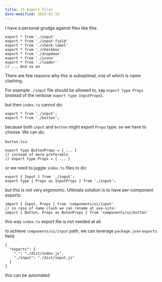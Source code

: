 ```yaml
---
title: JS Export Files
date-modified: 2024-01-19
---
```


I have a personal grudge against files like this:

```
export * from './input'
export * from './input-field'
export * from './check-label'
export * from './checkbox'
export * from './dropdown'
export * from './icons'
export * from './loader'
// ... And so on
```

There are few reasons why this is suboptimal, one of which is name clashing.

For example `./input` file should be allowed to, say `export type Props` (instead of the verbose `export type InputProps`).

but then `index.ts` cannot do:
```
export * from './input';
export * from './button';
```

because both `input` and `button` might export `Props` type.
so we have to choose. We can do:

`button.tsx`:
```
export type ButtonProps = { ... }
// instead of more preferable
// export type Props = { ... }
```

or we need to juggle `index.ts` files to do:
```
export { Input } from './input';
export type { Props as InputProps } from './input';
```

but this is not very ergonomic. Ultimate solution is to have
per-component exports:

```
import { Input, Props } from 'components/ui/input'
// in case of name clash we can rename at use-site:
import { Button, Props as ButonProps } from 'components/ui/button'
```

this way `index.ts` export file is not needed at all.

to achieve `components/ui/input` path, we can leverage `package.json` `exports` field:
```
{
  "exports": {
    ".": "./dist/index.js",
    "./input": "./dist/input.js"
  }
}
```

this can be automated

